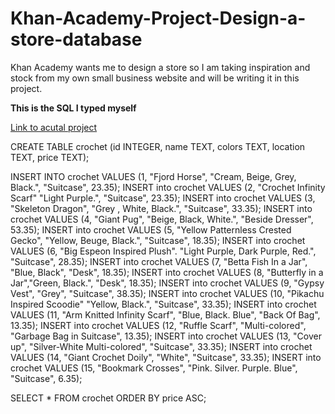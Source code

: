 # Khan-Academy-Project-Design-a-store-database
Khan Academy wants me to design a store so I am taking inspiration and stock from my own small business website and will be writing it in this project.

**This is the SQL I typed myself**

[Link to acutal project](https://www.khanacademy.org/computer-programming/spin-off-of-project-design-a-store-database/5007937972256768)

CREATE TABLE crochet (id INTEGER, name TEXT, colors
TEXT, location TEXT, price TEXT);

INSERT INTO crochet VALUES (1, "Fjord Horse", "Cream, Beige, Grey, Black.", "Suitcase", 23.35);
INSERT into crochet VALUES (2, "Crochet Infinity Scarf" "Light Purple.", "Suitcase", 23.35);
INSERT into crochet VALUES (3, "Skeleton Dragon", "Grey , White, Black.", "Suitcase", 33.35);
INSERT into crochet VALUES (4, "Giant Pug", "Beige, Black, White.", "Beside Dresser", 53.35);
INSERT into crochet VALUES (5, "Yellow Patternless Crested Gecko", "Yellow, Beuge, Black.", "Suitcase", 18.35);
INSERT into crochet VALUES (6, "Big Espeon Inspired Plush". "Light Purple, Dark Purple, Red.", "Suitcase", 28.35);
INSERT into crochet VALUES (7, "Betta Fish In a Jar", "Blue, Black", "Desk", 18.35);
INSERT into crochet VALUES (8, "Butterfly in a Jar","Green, Black.", "Desk", 18.35);
INSERT into crochet VALUES (9, "Gypsy Vest", "Grey", "Suitcase", 38.35);
INSERT into crochet VALUES (10, "Pikachu Inspired Scoodie" "Yellow, Black.", "Suitcase", 33.35);
INSERT into crochet VALUES (11, "Arm Knitted Infinity Scarf", "Blue, Black. Blue", "Back Of Bag", 13.35);
INSERT into crochet VALUES (12, "Ruffle Scarf", "Multi-colored", "Garbage Bag in Suitcase", 13.35);
INSERT into crochet VALUES (13, "Cover up", "Silver-White Multi-colored", "Suitcase", 33.35);
INSERT into crochet VALUES (14, "Giant Crochet Doily", "White", "Suitcase", 33.35);
INSERT into crochet VALUES (15, "Bookmark Crosses", "Pink. Silver. Purple. Blue", "Suitcase", 6.35);

SELECT * FROM crochet ORDER BY price ASC;
